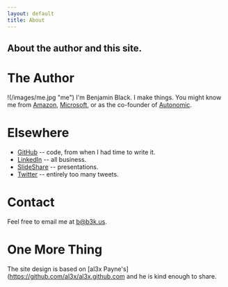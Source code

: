```yaml
---
layout: default
title: About
---
```

## About the author and this site.

# The Author

!(/images/me.jpg "me")
I'm Benjamin Black.  I make things.  You might know me from [Amazon](http://amazon.com), [Microsoft](http://microsoft.com), or as the co-founder of [Autonomic](https://autonomic.ai).

# Elsewhere

* [GitHub](http://github.com/b) -- code, from when I had time to write it.
* [LinkedIn](http://www.linkedin.com/in/benjaminjblack) -- all business.
* [SlideShare](http://www.slideshare.net/benjaminblack/slideshows) -- presentations.
* [Twitter](http://twitter.com/b6n) -- entirely too many tweets.

# Contact

Feel free to email me at <b@b3k.us>.

# One More Thing

The site design is based on [al3x Payne's](https://github.com/al3x/al3x.github.com and he is kind enough to share.
